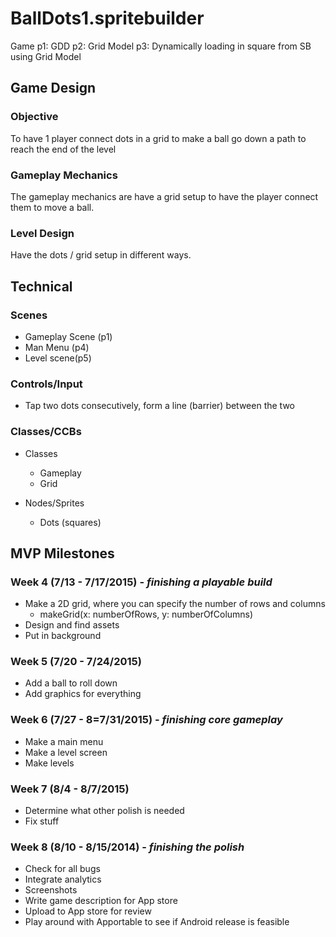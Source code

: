 # BallDots1.spritebuilder
Game
p1: GDD
p2: Grid Model
p3: Dynamically loading in square from SB using Grid Model

## Game Design
### Objective
To have 1 player connect dots in a grid to make a ball go down a path to reach the end of the level

### Gameplay Mechanics
The gameplay mechanics are have a grid setup to have the player connect them to move a ball.

### Level Design
Have the dots / grid setup in different ways.

## Technical
### Scenes
* Gameplay Scene (p1)
* Man Menu (p4)
* Level scene(p5)

### Controls/Input
* Tap two dots consecutively, form a line (barrier) between the two

### Classes/CCBs
* Classes
  * Gameplay
  * Grid
     
* Nodes/Sprites
  * Dots (squares)

## MVP Milestones

### Week 4 (7/13 - 7/17/2015) - _finishing a playable build_
* Make a 2D grid, where you can specify the number of rows and columns
  * makeGrid(x: numberOfRows, y: numberOfColumns)
* Design and find assets 
* Put in background

### Week 5 (7/20 - 7/24/2015)
* Add a ball to roll down
* Add graphics for everything 
### Week 6 (7/27 - 8=7/31/2015) - _finishing core gameplay_
* Make a main menu 
* Make a level  screen 
* Make levels 

### Week 7 (8/4 - 8/7/2015)
* Determine what other polish is needed
* Fix stuff

### Week 8 (8/10 - 8/15/2014) - _finishing the polish_
* Check for all bugs
* Integrate analytics
* Screenshots
* Write game description for App store
* Upload to App store for review 
* Play around with Apportable to see if Android release is feasible
